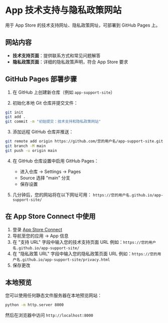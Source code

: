 # App 技术支持与隐私政策网站

用于 App Store 的技术支持网址、隐私政策网址，可部署到 GitHub Pages 上。

## 网站内容

- **技术支持页面**：提供联系方式和常见问题解答
- **隐私政策页面**：详细的隐私政策声明，符合 App Store 要求

## GitHub Pages 部署步骤

1. 在 GitHub 上创建新仓库（例如 `app-support-site`）

2. 初始化本地 Git 仓库并提交文件：

```bash
git init
git add .
git commit -m "初始提交：技术支持和隐私政策网站"
```

3. 添加远程 GitHub 仓库并推送：

```bash
git remote add origin https://github.com/您的用户名/app-support-site.git
git branch -M main
git push -u origin main
```

4. 在 GitHub 仓库设置中启用 GitHub Pages：
   - 进入仓库 → Settings → Pages
   - Source 选择 "main" 分支
   - 保存设置

5. 几分钟后，您的网站将在以下网址可用：
   `https://您的用户名.github.io/app-support-site/`

## 在 App Store Connect 中使用

1. 登录 [App Store Connect](https://appstoreconnect.apple.com/)
2. 导航至您的应用 → App 信息
3. 在 "支持 URL" 字段中输入您的技术支持页面 URL
   例如：`https://您的用户名.github.io/app-support-site/`
4. 在 "隐私政策 URL" 字段中输入您的隐私政策页面 URL
   例如：`https://您的用户名.github.io/app-support-site/privacy.html`
5. 保存更改

## 本地预览

您可以使用任何静态文件服务器在本地预览网站：

```bash
python -m http.server 8000
```

然后在浏览器中访问 `http://localhost:8000`